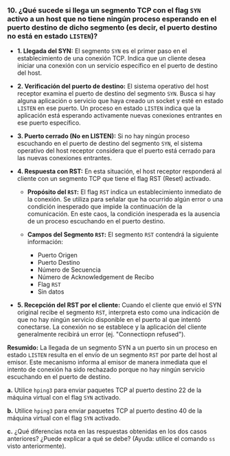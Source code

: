 ### 10. ¿Qué sucede si llega un segmento TCP con el flag ```SYN``` activo a un host que no tiene ningún proceso esperando en el puerto destino de dicho segmento (es decir, el puerto destino no está en estado ```LISTEN```)?

- **1. Llegada del SYN:** El segmento ```SYN``` es el primer paso en el establecimiento de una conexión TCP. Indica que un cliente desea iniciar una conexión con un servicio específico en el puerto de destino del host.

- **2. Verificación del puerto de destino:** El sistema operativo del host receptor examina el puerto de destino del segmento ```SYN```. Busca si hay alguna aplicación o servicio que haya creado un socket y esté en estado ```LISTEN``` en ese puerto. Un proceso en estado ```LISTEN``` indica que la aplicación está esperando activamente nuevas conexiones entrantes en ese puerto específico.

- **3. Puerto cerrado (No en LISTEN):** Si no hay ningún proceso escuchando en el puerto de destino del segmento ```SYN```, el sistema operativo del host receptor considera que el puerto está cerrado para las nuevas conexiones entrantes.

- **4. Respuesta con RST:** En esta situación, el host receptor responderá al cliente con un segmento TCP que tiene el flag RST (Reset) activado.
    - **Propósito del ```RST```:** El flag ```RST``` indica un establecimiento inmediato de la conexión. Se utiliza para señalar que ha ocurrido algún error o una condición inesperado que impide la continuación de la comunicación. En este caos, la condición inesperada es la ausencia de un proceso escuchando en el puerto destino.

    - **Campos del Segmento ```RST```:** El segmento ```RST``` contendrá la siguiente información:
        - Puerto Origen
        - Puerto Destino
        - Número de Secuencia
        - Número de Acknowledgement de Recibo
        - Flag ```RST```
        - Sin datos

- **5. Recepción del RST por el cliente:** Cuando el cliente que envió el SYN original recibe el segmento ```RST```, interpreta esto como una indicación de que no hay ningún servicio disponible en el puerto al que intentó conectarse. La conexión no se establece y la aplicación del cliente generalmente recibirá un error (ej. "Connectiopn refused").

**Resumido:** La llegada de un segmento SYN a un puerto sin un proceso en estado ```LISTEN``` resulta en el envío de un segmento ```RST``` por parte del host al emisor. Este mecanismo informa al emisor de manera inmediata que el intento de conexión ha sido rechazado porque no hay ningún servicio escuchando en el puerto de destino.

**a.** Utilice ```hping3``` para enviar paquetes TCP al puerto destino 22 de la máquina virtual con el flag ```SYN``` activado.

**b.** Utilice ```hping3``` para enviar paquetes TCP al puerto destino 40 de la máquina virtual con el flag ```SYN``` activado.

**c.** ¿Qué diferencias nota en las respuestas obtenidas en los dos casos anteriores? ¿Puede explicar a qué se debe? (Ayuda: utilice el comando ```ss``` visto anteriormente).
